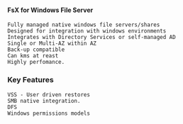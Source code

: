 #### FsX for Windows File Server

	Fully managed native windows file servers/shares
	Designed for integration with windows environments
	Integrates with Directory Services or self-managed AD
    Single or Multi-AZ within AZ
    Back-up compatible
    Can kms at reast
    Highly perfomance.
    
    
### Key Features
   
    VSS - User driven restores
    SMB native integration.
    DFS
    Windows permissions models